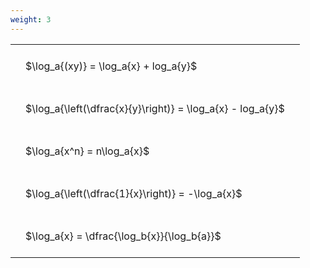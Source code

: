 ```yaml
---
weight: 3
---
```


<style type="text/css">
#T_a2788 th.col_heading {
  text-align: left;
  font-size: 1em;
}
#T_a2788 td {
  text-align: left;
  font-size: 1em;
  padding: 1.5em;
}
</style>
<table id="T_a2788">
  <thead>
  </thead>
  <tbody>
    <tr>
      <td id="T_a2788_row0_col0" class="data row0 col0" >$\log_a{(xy)} = \log_a{x} + log_a{y}$</td>
    </tr>
    <tr>
      <td id="T_a2788_row1_col0" class="data row1 col0" >$\log_a{\left(\dfrac{x}{y}\right)} = \log_a{x} - log_a{y}$</td>
    </tr>
    <tr>
      <td id="T_a2788_row2_col0" class="data row2 col0" >$\log_a{x^n} = n\log_a{x}$</td>
    </tr>
    <tr>
      <td id="T_a2788_row3_col0" class="data row3 col0" >$\log_a{\left(\dfrac{1}{x}\right)} = -\log_a{x}$</td>
    </tr>
    <tr>
      <td id="T_a2788_row4_col0" class="data row4 col0" >$\log_a{x} = \dfrac{\log_b{x}}{\log_b{a}}$</td>
    </tr>
  </tbody>
</table>
